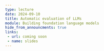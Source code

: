 ```yaml
---
type: lecture
date: 2024-09-10
title: Automatic evaluation of LLMs
module: Building foundation language models
hide_from_announcments: true
links: 
 - url: coming soon
 - name: slides
---
```

<!-- **Suggested Readings:** -->
<!-- - [Readings 1](coming_soon) -->
<!-- - [Readings 2](coming_soon) -->

